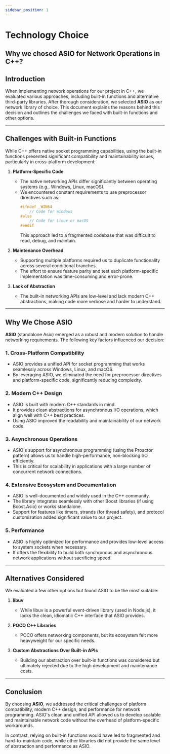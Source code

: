 ```yaml
---
sidebar_position: 1
---
```


# Technology Choice

## Why we chosed ASIO for Network Operations in C++?

## Introduction
When implementing network operations for our project in C++, we evaluated various approaches, including built-in functions and alternative third-party libraries. After thorough consideration, we selected **ASIO** as our network library of choice. This document explains the reasons behind this decision and outlines the challenges we faced with built-in functions and other options.

---

## Challenges with Built-in Functions

While C++ offers native socket programming capabilities, using the built-in functions presented significant compatibility and maintainability issues, particularly in cross-platform development:

1. **Platform-Specific Code**
   - The native networking APIs differ significantly between operating systems (e.g., Windows, Linux, macOS).
   - We encountered constant requirements to use preprocessor directives such as:
     ```cpp
     #ifndef _WIN64
         // Code for Windows
     #else
         // Code for Linux or macOS
     #endif
     ```
     This approach led to a fragmented codebase that was difficult to read, debug, and maintain.

2. **Maintenance Overhead**
   - Supporting multiple platforms required us to duplicate functionality across several conditional branches.
   - The effort to ensure feature parity and test each platform-specific implementation was time-consuming and error-prone.

3. **Lack of Abstraction**
   - The built-in networking APIs are low-level and lack modern C++ abstractions, making code more verbose and harder to understand.

---

## Why We Chose ASIO

**ASIO** (standalone Asio) emerged as a robust and modern solution to handle networking requirements. The following key factors influenced our decision:

### 1. **Cross-Platform Compatibility**
   - ASIO provides a unified API for socket programming that works seamlessly across Windows, Linux, and macOS.
   - By leveraging ASIO, we eliminated the need for preprocessor directives and platform-specific code, significantly reducing complexity.

### 2. **Modern C++ Design**
   - ASIO is built with modern C++ standards in mind.
   - It provides clean abstractions for asynchronous I/O operations, which align well with C++ best practices.
   - Using ASIO improved the readability and maintainability of our network code.

### 3. **Asynchronous Operations**
   - ASIO's support for asynchronous programming (using the Proactor pattern) allows us to handle high-performance, non-blocking I/O efficiently.
   - This is critical for scalability in applications with a large number of concurrent network connections.

### 4. **Extensive Ecosystem and Documentation**
   - ASIO is well-documented and widely used in the C++ community.
   - The library integrates seamlessly with other Boost libraries (if using Boost.Asio) or works standalone.
   - Support for features like timers, strands (for thread safety), and protocol customization added significant value to our project.

### 5. **Performance**
   - ASIO is highly optimized for performance and provides low-level access to system sockets when necessary.
   - It offers the flexibility to build both synchronous and asynchronous network applications without sacrificing speed.

---

## Alternatives Considered

We evaluated a few other options but found ASIO to be the most suitable:

1. **libuv**
   - While libuv is a powerful event-driven library (used in Node.js), it lacks the clean, idiomatic C++ interface that ASIO provides.

2. **POCO C++ Libraries**
   - POCO offers networking components, but its ecosystem felt more heavyweight for our specific needs.

3. **Custom Abstractions Over Built-in APIs**
   - Building our abstraction over built-in functions was considered but ultimately rejected due to the high development and maintenance costs.

---

## Conclusion

By choosing **ASIO**, we addressed the critical challenges of platform compatibility, modern C++ design, and performance for network programming. ASIO's clean and unified API allowed us to develop scalable and maintainable network code without the overhead of platform-specific workarounds. 

In contrast, relying on built-in functions would have led to fragmented and hard-to-maintain code, while other libraries did not provide the same level of abstraction and performance as ASIO.
